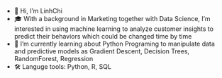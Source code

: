 - 👋 Hi, I’m LinhChi
- 🎓 With a background in Marketing together with Data Science, I’m interested in using machine learning to analyze customer insights to predict their behaviors which could be changed time by time
- 🌱 I’m currently learning about Python Programing to manipulate data and predictive models as Gradient Descent, Decision Trees, RandomForest, Regression
- 🛠️ Languge tools: Python, R, SQL

<!---
linnnhhchi/linnnhhchi is a ✨ special ✨ repository because its `README.md` (this file) appears on your GitHub profile.
You can click the Preview link to take a look at your changes.
--->
